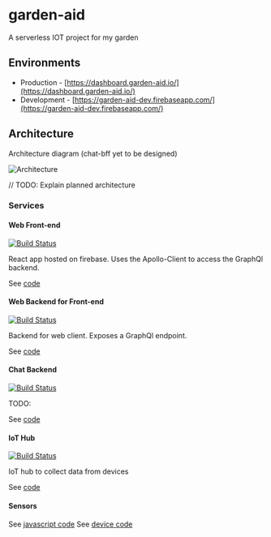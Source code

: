 # garden-aid
A serverless IOT project for my garden

## Environments
* Production - [https://dashboard.garden-aid.io/](https://dashboard.garden-aid.io/)
* Development - [https://garden-aid-dev.firebaseapp.com/](https://garden-aid-dev.firebaseapp.com/)

## Architecture
Architecture diagram (chat-bff yet to be designed)

![Architecture](https://github.com/johncmckim/garden-aid/raw/master/docs/images/architecure.png)

// TODO: Explain planned architecture

### Services
#### Web Front-end
[![Build Status](https://travis-ci.org/garden-aid/web-client.svg?branch=master)](https://travis-ci.org/garden-aid/web-client)

React app hosted on firebase.
Uses the Apollo-Client to access the GraphQl backend.

See [code](https://github.com/garden-aid/web-client)

#### Web Backend for Front-end
[![Build Status](https://travis-ci.org/garden-aid/web-bff.svg?branch=master)](https://travis-ci.org/garden-aid/web-bff)

Backend for web client. Exposes a GraphQl endpoint.

See [code](https://github.com/garden-aid/web-bff)

#### Chat Backend
[![Build Status](https://travis-ci.org/garden-aid/chat-bff.svg?branch=master)](https://travis-ci.org/garden-aid/chat-bff)

TODO:

See [code](https://github.com/garden-aid/chat-bff)

#### IoT Hub
[![Build Status](https://travis-ci.org/garden-aid/iot-hub.svg?branch=master)](https://travis-ci.org/garden-aid/iot-hub)

IoT hub to collect data from devices

See [code](https://github.com/garden-aid/iot-hub)

#### Sensors

See [javascript code](https://github.com/garden-aid/sensor-thing-javascript)
See [device code](https://github.com/garden-aid/sensor-thing-device)
